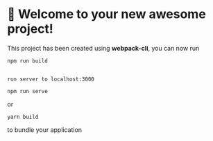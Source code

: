 # 🚀 Welcome to your new awesome project!

This project has been created using **webpack-cli**, you can now run

```
npm run build


run server to localhost:3000

npm run serve

```

or

```
yarn build
```

to bundle your application

